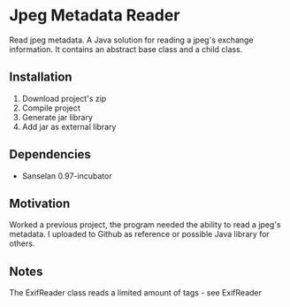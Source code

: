 # Jpeg Metadata Reader
Read jpeg metadata. A Java solution for reading a jpeg's exchange information. It contains an abstract base class and a child class.

<h2>Installation</h2>
<ol>
  <li>Download project's zip</li>
  <li>Compile project</li>
  <li>Generate jar library</li>
  <li>Add jar as external library</li>
</ol>

<h2>Dependencies</h2>
<ul>
  <li>Sanselan 0.97-incubator</li>
</ul>

<h2>Motivation</h2>
Worked a previous project, the program needed the ability to read a jpeg's metadata. I uploaded to Github as reference or possible Java library for others.

<h2>Notes</h2>
The ExifReader class reads a limited amount of tags - see ExifReader
